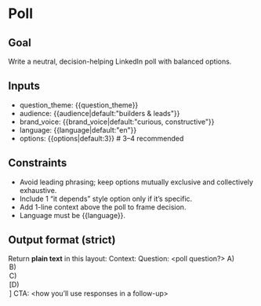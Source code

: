 # Poll

## Goal

Write a neutral, decision-helping LinkedIn poll with balanced options.

## Inputs

- question_theme: {{question_theme}}
- audience: {{audience|default:"builders & leads"}}
- brand_voice: {{brand_voice|default:"curious, constructive"}}
- language: {{language|default:"en"}}
- options: {{options|default:3}} # 3–4 recommended

## Constraints

- Avoid leading phrasing; keep options mutually exclusive and collectively exhaustive.
- Include 1 “it depends” style option only if it’s specific.
- Add 1-line context above the poll to frame decision.
- Language must be {{language}}.

## Output format (strict)

Return **plain text** in this layout:
Context: <one line>
Question: <poll question?>
A) <option>
B) <option>
C) <option>
[D) <option>]
CTA: <how you’ll use responses in a follow-up>
